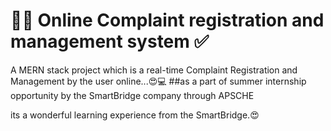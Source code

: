 # 🥳😍 Online Complaint registration and management system ✅
A MERN stack project which is a real-time Complaint Registration and Management by the user online...😍💻
##as a part of summer internship opportunity 
by the SmartBridge company through APSCHE 

its a wonderful learning experience from the SmartBridge.😍
